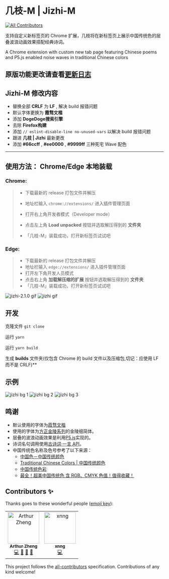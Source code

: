 # 几枝-M | Jizhi-M

[![All Contributors](https://img.shields.io/badge/all_contributors-3-orange.svg?style=flat-square)](#contributors)

支持自定义新标签页的 Chrome 扩展，几枝将在新标签页上展示中国传统色的层叠波浪动画效果搭配经典诗词。

A Chrome extension with custom new tab page featuring Chinese poems and P5.js enabled noise waves in traditional Chinese colors

## 原版功能更改请查看[更新日志](./CHANGELOG.md)

## Jizhi-M 修改内容 ##

- 替换全部 **CRLF** 为 **LF** , 解决 build 报错问题
- 默认字体更换为 **霞骛文楷** 
- 添加 **DogeDoge搜索引擎** 
- 去除 **Firefox构建** 
- 添加 `// eslint-disable-line no-unused-vars` 以解决 build 报错问题
- 跟进 **几枝 | Jizhi** 最新更改
- 添加 **#66ccff** , **#ee0000** , **#9999ff** 三种死宅 Wave 配色

---
## 使用方法： Chrome/Edge 本地装载

### Chrome: ###

> - 下载最新的 release 打包文件并解压
>
> - 地址栏输入 `chrome://extensions/` 进入插件管理页面
>
> - 打开右上角开发者模式（Developer mode）
>
> - 点击左上角 **Load unpacked** 按钮并选取解压得到的 **文件夹**
>
> - 「几枝-M」装载成功，打开新标签页试试吧

### Edge: ###

> - 下载最新的 release 打包文件并解压
> - 地址栏输入 `edge://extensions/` 进入插件管理页面
> - 打开左下角开发人员模式
> - 点击右上角 **加载解压缩的扩展** 按钮并选取解压得到的 **文件夹** 
> - 「几枝-M」装载成功，打开新标签页试试吧

![jizhi-2.1.0 gif](https://github.com/unicar9/jizhi/blob/master/examples/jizhi-2.1.0.gif)
![jizhi gif](https://github.com/unicar9/jizhi/blob/master/examples/jizhi.gif)

## 开发 ##

克隆文件 `git clone`

运行 `yarn` 

运行 `yarn build` 

生成 **builds** 文件夹(仅包含 Chrome 的 build 文件以及压缩包,切记：应使用 LF 而不是 CRLF)**

## 示例

![jizhi bg 1](https://github.com/unicar9/jizhi/blob/master/examples/jizhi-bg-1.jpg)
![jizhi bg 2](https://github.com/unicar9/jizhi/blob/master/examples/jizhi-bg-2.jpg)
![jizhi bg 3](https://github.com/unicar9/jizhi/blob/master/examples/jizhi-bg-3.jpg)

## 鸣谢

- 默认使用的字体为[霞骛文楷](https://github.com/lxgw/LxgwWenKai)
- 使用的字体为[方正金陵系列](http://www.foundertype.com/index.php/FontInfo/index/id/202#)的金陵细简体。
- 层叠的波浪动画效果是利用[P5.js](http://p5js.org/)实现的。
- 诗词名句调用使用[古诗词·一言 API](https://gushi.ci/)。
- 中国传统色名称及色号参考了以下来源：
  - [中国色－中国传统颜色](http://zhongguose.com/)
  - [Traditional Chinese Colors | 中国传统颜色](http://boxingp.github.io/traditional-chinese-colors/)
  - [中国传统色彩](https://color.uisdc.com/)
  - [最全！超美中国传统色 含 RGB、CMYK 色值！值得收藏！](https://www.weibo.com/ttarticle/p/show?id=2309404248238352952773)

## Contributors ✨

Thanks goes to these wonderful people ([emoji key](https://allcontributors.org/docs/en/emoji-key)):

<!-- ALL-CONTRIBUTORS-LIST:START - Do not remove or modify this section -->
<!-- prettier-ignore -->
<table>
  <tr>
    <td align="center"><a href="https://github.com/arthur-zheng"><img src="https://avatars1.githubusercontent.com/u/4089684?v=4" width="100px;" alt="Arthur Zheng"/><br /><sub><b>Arthur Zheng</b></sub></a><br /><a href="https://github.com/unicar9/jizhi/commits?author=arthur-zheng" title="Code">💻</a> <a href="#ideas-arthur-zheng" title="Ideas, Planning, & Feedback">🤔</a> <a href="https://github.com/unicar9/jizhi/issues?q=author%3Aarthur-zheng" title="Bug reports">🐛</a> <a href="#design-arthur-zheng" title="Design">🎨</a></td>
    <td align="center"><a href="https://xnngs.cn"><img src="https://avatars3.githubusercontent.com/u/38936252?v=4" width="100px;" alt="xnng"/><br /><sub><b>xnng</b></sub></a><br /><a href="https://github.com/unicar9/jizhi/commits?author=xnng" title="Code">💻</a></td>
  </tr>
</table>

<!-- ALL-CONTRIBUTORS-LIST:END -->

This project follows the [all-contributors](https://github.com/all-contributors/all-contributors) specification. Contributions of any kind welcome!
